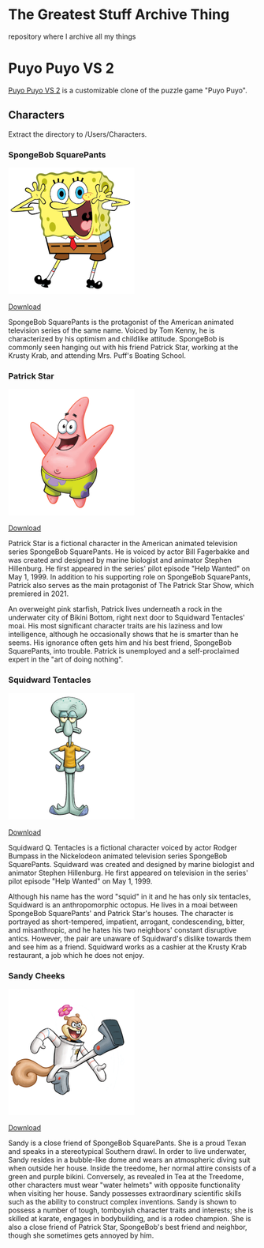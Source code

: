 # The Greatest Stuff Archive Thing

repository where I archive all my things

# Puyo Puyo VS 2

[Puyo Puyo VS 2](https://puyovs.com) is a customizable clone of the puzzle game "Puyo Puyo".

## Characters

Extract the directory to /Users/Characters.

### SpongeBob SquarePants

![SpongeBob](https://github.com/J1Github/thegreateststuffarchivething/raw/main/images/spongebob.png)

[Download](https://github.com/J1Github/thegreateststuffarchivething/raw/main/puyopuyovs/spongebob/spongebobpuyovs.zip)

SpongeBob SquarePants is the protagonist of the American animated television series of the same name. Voiced by Tom Kenny, he is characterized by his optimism and childlike attitude. SpongeBob is commonly seen hanging out with his friend Patrick Star, working at the Krusty Krab, and attending Mrs. Puff's Boating School.

### Patrick Star

![Patrick](https://github.com/J1Github/thegreateststuffarchivething/raw/12485c772fff8412921238c1528088e947b15d98/images/patrick.png)

[Download](https://github.com/J1Github/thegreateststuffarchivething/raw/12485c772fff8412921238c1528088e947b15d98/puyopuyovs/patrick/patrickpuyovs.zip)

Patrick Star is a fictional character in the American animated television series SpongeBob SquarePants. He is voiced by actor Bill Fagerbakke and was created and designed by marine biologist and animator Stephen Hillenburg. He first appeared in the series' pilot episode "Help Wanted" on May 1, 1999. In addition to his supporting role on SpongeBob SquarePants, Patrick also serves as the main protagonist of The Patrick Star Show, which premiered in 2021.

An overweight pink starfish, Patrick lives underneath a rock in the underwater city of Bikini Bottom, right next door to Squidward Tentacles' moai. His most significant character traits are his laziness and low intelligence, although he occasionally shows that he is smarter than he seems. His ignorance often gets him and his best friend, SpongeBob SquarePants, into trouble. Patrick is unemployed and a self-proclaimed expert in the "art of doing nothing".

### Squidward Tentacles

![Squidward](https://raw.githubusercontent.com/J1Github/thegreateststuffarchivething/main/images/squidward.png)

[Download](https://github.com/J1Github/thegreateststuffarchivething/raw/main/puyopuyovs/squidward/squidwardpuyovs.zip)

Squidward Q. Tentacles is a fictional character voiced by actor Rodger Bumpass in the Nickelodeon animated television series SpongeBob SquarePants. Squidward was created and designed by marine biologist and animator Stephen Hillenburg. He first appeared on television in the series' pilot episode "Help Wanted" on May 1, 1999.

Although his name has the word "squid" in it and he has only six tentacles, Squidward is an anthropomorphic octopus. He lives in a moai between SpongeBob SquarePants' and Patrick Star's houses. The character is portrayed as short-tempered, impatient, arrogant, condescending, bitter, and misanthropic, and he hates his two neighbors' constant disruptive antics. However, the pair are unaware of Squidward's dislike towards them and see him as a friend. Squidward works as a cashier at the Krusty Krab restaurant, a job which he does not enjoy.

### Sandy Cheeks

![Sandy](https://raw.githubusercontent.com/J1Github/thegreateststuffarchivething/main/images/sandy.png)

[Download](https://github.com/J1Github/thegreateststuffarchivething/raw/main/puyopuyovs/sandy/sandypuyovs.zip)

Sandy is a close friend of SpongeBob SquarePants. She is a proud Texan and speaks in a stereotypical Southern drawl. In order to live underwater, Sandy resides in a bubble-like dome and wears an atmospheric diving suit when outside her house. Inside the treedome, her normal attire consists of a green and purple bikini. Conversely, as revealed in Tea at the Treedome, other characters must wear "water helmets" with opposite functionality when visiting her house. Sandy possesses extraordinary scientific skills such as the ability to construct complex inventions. Sandy is shown to possess a number of tough, tomboyish character traits and interests; she is skilled at karate, engages in bodybuilding, and is a rodeo champion. She is also a close friend of Patrick Star, SpongeBob's best friend and neighbor, though she sometimes gets annoyed by him.
